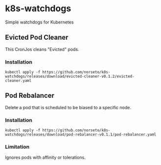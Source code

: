 # k8s-watchdogs
Simple watchdogs for Kubernetes

## Evicted Pod Cleaner
This CronJos cleans "Evicted" pods.

### Installation
```
kubectl apply -f https://github.com/norseto/k8s-watchdogs/releases/download/evicted-cleaner-v0.1.2/evicted-cleaner.yaml
```

## Pod Rebalancer
Delete a pod that is scheduled to be biased to a specific node.

### Installation
```
kubectl apply -f https://github.com/norseto/k8s-watchdogs/releases/download/pod-rebalancer-v0.1.1/pod-rebalancer.yaml
```

### Limitation
Ignores pods with affinity or tolerations.
